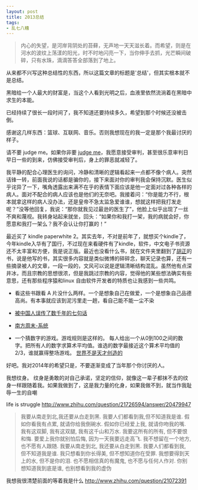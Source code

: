 ```yaml
---
layout: post
title: 2013总结
tags: 
- 乱七八糟
---
```


>内心的失望，是河岸背阴处的苔藓，无声地一天天滋长着。而希望，则是在河水的波纹上荡漾的阳光，时不时地闪亮一下，当你伸手去抓，光芒瞬间破碎，只有水珠，滴滴答答全部落到了地上。



从来都不兴写这种总结性的东西，所以这篇文章的标题是'总结'，但其实根本就不是总结。

黑暗给一个人最大的财富是，当这个人看到光明之后，血液里依然流淌着在黑暗中求生的本能。

已经持续了很长一段时间了，我不知道还要持续多久，希望到那个时候还没被击倒。

感谢这几样东西：篮球、互联网、音乐。否则我想现在的我一定是那个我最讨厌的样子。

请不要 judge me。如果你非要 [judge me](http://www.zhihu.com/question/20269165)，我愿意接受审判，甚至很乐意审判日早日一些的到来，仿佛接受审判后，身上的罪恶就减轻了。


我平静的配合心理医生的询问，冷静和清晰的逻辑看起来一点都不像个病人。突然话锋一转，前面我说的话都是骗你的，接下来面对你的审判我会保持沉默。医生似乎诧异了一下，嘴角透露出来满不在乎的表情下面应该是他一定面对过各种各样的病人。面对不配合的病人应该也是他们的无奈吧。我接着问：“你是能力不行，根本就拿这样的病人没办法，还是皇帝不急太监急爱谁谁，想就这样把我打发走呢？”没等他回复，我说：“那你就我见过最逊的医生了”，他脸上似乎出现了一丝不爽和蔑视。我转身站起来就坐，回头：“如果你和我打一架，我的病就会好，你愿意和我打一架么？我不会认让你打赢的！”




最近买了  kindle paperwhite 2。其实去年，不对是前年了，就想买个kindle了，今年kindle入华有了国行，不过现在来看硬件有了kindle，软件，中文电子书资源还不太丰富和方便，我是说正版。最近也没看什么书，就在文件夹里翻到了[胡正](http://www.huzheng.org/)的书，说是他写的书，其实很多内容就是类似微博的碎碎念，聊天记录也算，还有一些摘录被人的文章，一段一段的，文风可以说是逻辑清晰结构混乱。虽然他有点深井冰，而且宗教的思想很浓，但是我跳过宗教的内容，觉得他的某些想法确实有些意思，还有那些程序猿和linux 自由软件开发者的特质也让我感到一些共鸣。

* 看这些书跟看 A 片没什么两样。一个是想象自己在做爱，一个是想象自己品德高尚。有本事就应该到泥污里走一趟，看自己能不能一尘不染

* [被中国人误传了数千年的七句话](http://blog.qq.com/qzone/80796072/1354621422.htm)

* [南方周末-系统](http://www.infzm.com/content/31588)

* 一个猜数字的游戏。游戏规则是这样的。
每人给出一个从0到100之间的数字。把所有人的数字求算术平均值。谁选的数字最接近这个算术平均值的2/3，谁就赢得整场游戏。
[世界不是天才创造的](http://home.wangjianshuo.com/cn/20060907_aecaeec.htm)






好吧。我对2014年的希望只是，不要逐渐变成了当年那个你讨厌的人。



我想纹身。
纹身是勇敢的对自己承诺，坚定的信仰，就像这一辈子都抹不去的纹身一样跟随着我。如果我做到了，这是我力量的化身，如果我做不到，就当作我耻辱一生的自嘲

life is struggle
http://www.zhihu.com/question/21726594/answer/20479947




>我要从南走到北,我还要从白走到黑.
我要人们都看到我,但不知道我是谁.
假如你看我有点累, 就请你给我倒碗水.
假如你已经爱上我, 就请你吻我的嘴.
我有这双脚, 我有这双腿, 我有这千山和万水.
我要这所有的所有, 但不要恨和悔.
要爱上我你就别怕后悔, 因为一天我要远走高飞.
我不想留在一个地方, 也不愿有人跟随.
我要从南走到北, 我还要从白走到黑.
我要人们都看到我, 但不知道我是谁.
我只想看到你长得美, 但不想知道你在受罪.
我想要得到天上的水, 但不是你的泪.
也不愿相信真的有魔鬼, 也不愿与任何人作对.
你别想知道我到底是谁, 也别想看到我的虚伪

我想我很清楚前面的等着我是什么
http://www.zhihu.com/question/21072391